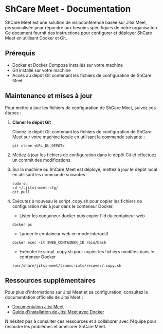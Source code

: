 # ShCare Meet - Documentation

ShCare Meet est une solution de visioconférence basée sur Jitsi Meet, personnalisée pour répondre aux besoins spécifiques de notre organisation. Ce document fournit des instructions pour configurer et déployer ShCare Meet en utilisant Docker et Git.

## Prérequis

- Docker et Docker Compose installés sur votre machine
- Git installé sur votre machine
- Accès au dépôt Git contenant les fichiers de configuration de ShCare Meet

## Maintenance et mises à jour

Pour mettre à jour les fichiers de configuration de ShCare Meet, suivez ces étapes :

1. **Cloner le dépôt Git**

   Clonez le dépôt Git contenant les fichiers de configuration de ShCare Meet sur votre machine locale en utilisant la commande suivante :

   ```shell
   git clone <URL_DU_DEPOT>
   ```

2. Mettez à jour les fichiers de configuration dans le dépôt Git et effectuez un commit des modifications.

3. Sur la machine où ShCare Meet est déployé, mettez à jour le dépôt local en utilisant les commande suivantes :

   ```shell
   sudo su
   cd ~/.jitsi-meet-cfg/
   git pull
   ```

4. Exécutez à nouveau le script .copy.sh pour copier les fichiers de configuration mis à jour dans le conteneur Docker.
   - Lister les containeur docker puis copier l'id du containeur web
   ```shell
   docker ps
   ```
   - Lancer le containeur web en mode interactif
   ```shell
   docker exec -it $WEB_CONTAINER_ID /bin/bash
   ```
   - Exécuter le script .copy.sh pour copier les fichiers modifiés dans le conteneur Docker
   ```shell
   /usr/share/jitsi-meet/transcripts/recover/.copy.sh
   ```

## Ressources supplémentaires

Pour plus d'informations sur Jitsi Meet et sa configuration, consultez la documentation officielle de Jitsi Meet :

- [Documentation Jitsi Meet](https://jitsi.github.io/handbook/docs/intro)
- [Guide d'installation de Jitsi Meet avec Docker](https://jitsi.github.io/handbook/docs/devops-guide/devops-guide-docker)

N'hésitez pas à consulter ces ressources et à collaborer avec l'équipe pour résoudre les problèmes et améliorer ShCare Meet.
